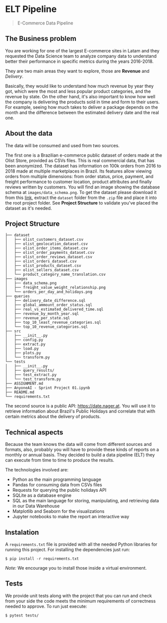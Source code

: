 # ELT Pipeline

> E-Commerce Data Pipeline

## The Business problem

You are working for one of the largest E-commerce sites in Latam and they requested the Data Science team to analyze company data to understand better their performance in specific metrics during the years 2016-2018.

They are two main areas they want to explore, those are **Revenue** and _Delivery_.

Basically, they would like to understand how much revenue by year they got, which were the most and less popular product categories, and the revenue by state. On the other hand, it's also important to know how well the company is delivering the products sold in time and form to their users. For example, seeing how much takes to deliver a package depends on the month and the difference between the estimated delivery date and the real one.

## About the data

The data will be consumed and used from two sources.

The first one is a Brazilian e-commerce public dataset of orders made at the Olist Store, provided as CSVs files. This is real commercial data, that has been anonymized. The dataset has information on 100k orders from 2016 to 2018 made at multiple marketplaces in Brazil. Its features allow viewing orders from multiple dimensions: from order status, price, payment, and freight performance to customer location, product attributes and finally reviews written by customers. You will find an image showing the database schema at `images/data_schema.png`. To get the dataset please download it from this [link](https://drive.google.com/file/d/1HIy4LNNQESuXUj-u_mNJTCGCRrCeSbo-/view?usp=share_link), extract the `dataset` folder from the `.zip` file and place it into the root project folder. See **Project Structure** to validate you've placed the dataset as it's needed.

## Project Structure 

```console
├── dataset
│   ├── olist_customers_dataset.csv
│   ├── olist_geolocation_dataset.csv
│   ├── olist_order_items_dataset.csv
│   ├── olist_order_payments_dataset.csv
│   ├── olist_order_reviews_dataset.csv
│   ├── olist_orders_dataset.csv
│   ├── olist_products_dataset.csv
│   ├── olist_sellers_dataset.csv
│   └── product_category_name_translation.csv
├── images
│   ├── data_schema.png
│   ├── freight_value_weight_relationship.png
│   └── orders_per_day_and_holidays.png
├── queries
│   ├── delivery_date_difference.sql
│   ├── global_ammount_order_status.sql
│   ├── real_vs_estimated_delivered_time.sql
│   ├── revenue_by_month_year.sql
│   ├── revenue_per_state.sql
│   ├── top_10_least_revenue_categories.sql
│   └── top_10_revenue_categories.sql
├── src
│   ├── __init__.py
│   ├── config.py
│   ├── extract.py
│   ├── load.py
│   ├── plots.py
│   └── transform.py
└── tests
│   ├── __init__.py
│   ├── query_results/
│   ├── test_extract.py
│   └── test_transform.py
├── ASSIGNMENT.md
├── AnyoneAI - Sprint Project 01.ipynb
├── README.md
└── requirements.txt
```

The second source is a public API: https://date.nager.at. You will use it to retrieve information about Brazil's Public Holidays and correlate that with certain metrics about the delivery of products.

## Technical aspects

Because the team knows the data will come from different sources and formats, also, probably you will have to provide these kinds of reports on a monthly or annual basis. They decided to build a data pipeline (ELT) they can execute from time to time to produce the results.

The technologies involved are:

- Python as the main programming language
- Pandas for consuming data from CSVs files
- Requests for querying the public holidays API
- SQLite as a database engine
- SQL as the main language for storing, manipulating, and retrieving data in our Data Warehouse
- Matplotlib and Seaborn for the visualizations
- Jupyter notebooks to make the report an interactive way

## Instalation

A `requirements.txt` file is provided with all the needed Python libraries for running this project. For installing the dependencies just run:

```console
$ pip install -r requirements.txt
```

_Note:_ We encourage you to install those inside a virtual environment.

## Tests

We provide unit tests along with the project that you can run and check from your side the code meets the minimum requirements of correctness needed to approve. To run just execute:

```console
$ pytest tests/
```
